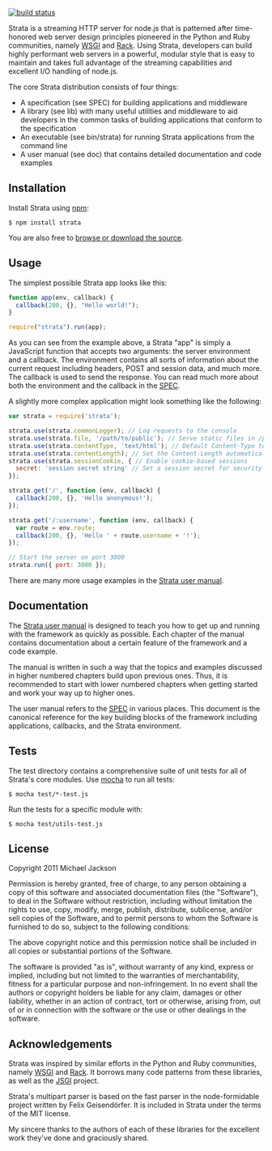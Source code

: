 [![build status](https://secure.travis-ci.org/mjijackson/strata.png)](http://travis-ci.org/mjijackson/strata)

Strata is a streaming HTTP server for node.js that is patterned after
time-honored web server design principles pioneered in the Python and Ruby
communities, namely [WSGI](http://www.wsgi.org/) and
[Rack](http://rack.rubyforge.org/). Using Strata, developers can build highly
performant web servers in a powerful, modular style that is easy to maintain and
takes full advantage of the streaming capabilities and
excellent I/O handling of node.js.

The core Strata distribution consists of four things:

  - A specification (see SPEC) for building applications and middleware
  - A library (see lib) with many useful utilities and middleware to aid
    developers in the common tasks of building applications that conform to
    the specification
  - An executable (see bin/strata) for running Strata applications from the
    command line
  - A user manual (see doc) that contains detailed documentation and code
    examples

## Installation

Install Strata using [npm](http://npmjs.org/):

    $ npm install strata

You are also free to [browse or download the source](https://github.com/mjijackson/strata).

## Usage

The simplest possible Strata app looks like this:

``` javascript
function app(env, callback) {
  callback(200, {}, "Hello world!");
}

require("strata").run(app);
```

As you can see from the example above, a Strata "app" is simply a JavaScript
function that accepts two arguments: the server environment and a callback. The
environment contains all sorts of information about the current request
including headers, POST and session data, and much more. The callback is used
to send the response. You can read much more about both the environment and the
callback in the [SPEC](https://raw.github.com/mjijackson/strata/master/SPEC).

A slightly more complex application might look something like the following:

``` javascript
var strata = require('strata');

strata.use(strata.commonLogger); // Log requests to the console
strata.use(strata.file, '/path/to/public'); // Serve static files in /path/to/public
strata.use(strata.contentType, 'text/html'); // Default Content-Type to text/html
strata.use(strata.contentLength); // Set the Content-Length automatically
strata.use(strata.sessionCookie, { // Enable cookie-based sessions
  secret: 'session secret string' // Set a session secret for security
});

strata.get('/', function (env, callback) {
  callback(200, {}, 'Hello anonymous!');
});

strata.get('/:username', function (env, callback) {
  var route = env.route;
  callback(200, {}, 'Hello ' + route.username + '!');
});

// Start the server on port 3000
strata.run({ port: 3000 });
```

There are many more usage examples in the [Strata user manual](http://stratajs.org/manual).

## Documentation

The [Strata user manual](http://stratajs.org/manual) is designed to teach you
how to get up and running with the framework as quickly as possible. Each
chapter of the manual contains documentation about a certain feature of the
framework and a code example.

The manual is written in such a way that the topics and examples discussed in
higher numbered chapters build upon previous ones. Thus, it is recommended to
start with lower numbered chapters when getting started and work your way up to
higher ones.

The user manual refers to the [SPEC](https://raw.github.com/mjijackson/strata/master/SPEC)
in various places. This document is the canonical reference for the key building
blocks of the framework including applications, callbacks, and the Strata
environment.

## Tests

The test directory contains a comprehensive suite of unit tests for all of
Strata's core modules. Use [mocha](http://visionmedia.github.com/mocha/) to run all tests:

    $ mocha test/*-test.js

Run the tests for a specific module with:

    $ mocha test/utils-test.js

## License

Copyright 2011 Michael Jackson

Permission is hereby granted, free of charge, to any person obtaining a copy
of this software and associated documentation files (the "Software"), to deal
in the Software without restriction, including without limitation the rights
to use, copy, modify, merge, publish, distribute, sublicense, and/or sell
copies of the Software, and to permit persons to whom the Software is
furnished to do so, subject to the following conditions:

The above copyright notice and this permission notice shall be included in
all copies or substantial portions of the Software.

The software is provided "as is", without warranty of any kind, express or
implied, including but not limited to the warranties of merchantability,
fitness for a particular purpose and non-infringement. In no event shall the
authors or copyright holders be liable for any claim, damages or other
liability, whether in an action of contract, tort or otherwise, arising from,
out of or in connection with the software or the use or other dealings in
the software.

## Acknowledgements

Strata was inspired by similar efforts in the Python and Ruby communities,
namely [WSGI](http://www.wsgi.org/) and [Rack](http://rack.rubyforge.org/). It
borrows many code patterns from these libraries, as well as the [JSGI](http://jackjs.org/jsgi-spec.html)
project.

Strata's multipart parser is based on the fast parser in the node-formidable
project written by Felix Geisendörfer. It is included in Strata under the terms
of the MIT license.

My sincere thanks to the authors of each of these libraries for the excellent
work they've done and graciously shared.
